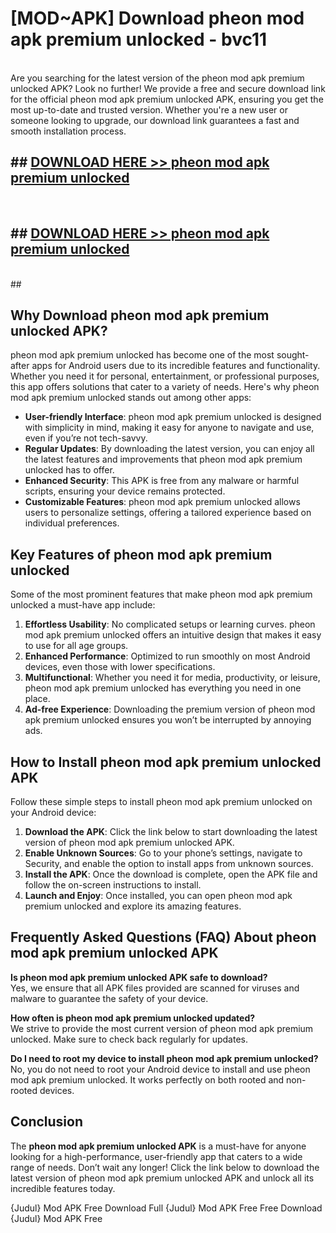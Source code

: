 # [MOD~APK] Download pheon mod apk premium unlocked - bvc11 <br>
<br>
Are you searching for the latest version of the pheon mod apk premium unlocked APK? Look no further! We provide a free and secure download link for the official pheon mod apk premium unlocked APK, ensuring you get the most up-to-date and trusted version. Whether you're a new user or someone looking to upgrade, our download link guarantees a fast and smooth installation process.


## ##  [DOWNLOAD HERE >> pheon mod apk premium unlocked](https://freeplayer.one?title=pheon_mod_apk_premium_unlocked&ref=OK1)
  <br>

##  ## [DOWNLOAD HERE >> pheon mod apk premium unlocked](https://freeplayer.one?title=pheon_mod_apk_premium_unlocked&ref=OK1)
  <br>
  ##



## Why Download pheon mod apk premium unlocked APK?

pheon mod apk premium unlocked has become one of the most sought-after apps for Android users due to its incredible features and functionality. Whether you need it for personal, entertainment, or professional purposes, this app offers solutions that cater to a variety of needs. Here's why pheon mod apk premium unlocked stands out among other apps:

- **User-friendly Interface**: pheon mod apk premium unlocked is designed with simplicity in mind, making it easy for anyone to navigate and use, even if you’re not tech-savvy.
- **Regular Updates**: By downloading the latest version, you can enjoy all the latest features and improvements that pheon mod apk premium unlocked has to offer.
- **Enhanced Security**: This APK is free from any malware or harmful scripts, ensuring your device remains protected.
- **Customizable Features**: pheon mod apk premium unlocked allows users to personalize settings, offering a tailored experience based on individual preferences.

## Key Features of pheon mod apk premium unlocked

Some of the most prominent features that make pheon mod apk premium unlocked a must-have app include:

1. **Effortless Usability**: No complicated setups or learning curves. pheon mod apk premium unlocked offers an intuitive design that makes it easy to use for all age groups.
2. **Enhanced Performance**: Optimized to run smoothly on most Android devices, even those with lower specifications.
3. **Multifunctional**: Whether you need it for media, productivity, or leisure, pheon mod apk premium unlocked has everything you need in one place.
4. **Ad-free Experience**: Downloading the premium version of pheon mod apk premium unlocked ensures you won’t be interrupted by annoying ads.

## How to Install pheon mod apk premium unlocked APK

Follow these simple steps to install pheon mod apk premium unlocked on your Android device:

1. **Download the APK**: Click the link below to start downloading the latest version of pheon mod apk premium unlocked APK.
2. **Enable Unknown Sources**: Go to your phone’s settings, navigate to Security, and enable the option to install apps from unknown sources.
3. **Install the APK**: Once the download is complete, open the APK file and follow the on-screen instructions to install.
4. **Launch and Enjoy**: Once installed, you can open pheon mod apk premium unlocked and explore its amazing features.

## Frequently Asked Questions (FAQ) About pheon mod apk premium unlocked APK

**Is pheon mod apk premium unlocked APK safe to download?**  
Yes, we ensure that all APK files provided are scanned for viruses and malware to guarantee the safety of your device.

**How often is pheon mod apk premium unlocked updated?**  
We strive to provide the most current version of pheon mod apk premium unlocked. Make sure to check back regularly for updates.

**Do I need to root my device to install pheon mod apk premium unlocked?**  
No, you do not need to root your Android device to install and use pheon mod apk premium unlocked. It works perfectly on both rooted and non-rooted devices.

## Conclusion

The **pheon mod apk premium unlocked APK** is a must-have for anyone looking for a high-performance, user-friendly app that caters to a wide range of needs. Don’t wait any longer! Click the link below to download the latest version of pheon mod apk premium unlocked APK and unlock all its incredible features today.

{Judul} Mod APK Free
Download Full {Judul} Mod APK Free
Free Download {Judul} Mod APK Free

